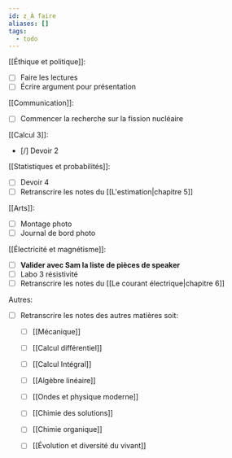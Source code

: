 ```yaml
---
id: z_À faire
aliases: []
tags:
  - todo
---
```



[[Éthique et politique]]:
- [ ] Faire les lectures
- [ ] Écrire argument pour présentation

[[Communication]]:
- [ ] Commencer la recherche sur la fission nucléaire

[[Calcul 3]]:
- [/] Devoir 2

[[Statistiques et probabilités]]:
- [ ] Devoir 4
- [ ] Retranscrire les notes du [[L'estimation|chapitre 5]]

[[Arts]]:
- [ ] Montage photo
- [ ] Journal de bord photo

[[Électricité et magnétisme]]:
- [ ] **Valider avec Sam la liste de pièces de speaker**
- [ ] Labo 3 résistivité
- [ ] Retranscrire les notes du [[Le courant électrique|chapitre 6]] 

Autres:
- [ ] Retranscrire les notes des autres matières soit:
	- [ ] [[Mécanique]]
	- [ ] [[Calcul différentiel]]
	- [ ] [[Calcul Intégral]]
	- [ ] [[Algèbre linéaire]]
	- [ ] [[Ondes et physique moderne]]
	- [ ] [[Chimie des solutions]]
	- [ ] [[Chimie organique]]
	- [ ] [[Évolution et diversité du vivant]]

